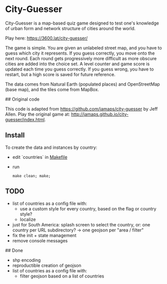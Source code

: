 # City-Guesser

City-Guesser is a map-based quiz game designed to test one's knowledge of urban form and network structure of cities around the world.

Play here: https://3600.lat/city-guesser/

The game is simple. You are given an unlabeled street map, and you have to guess which city it represents. If you guess correctly, you move onto the next round. Each round gets progressively more difficult as more obscure cities are added into the choice set. A level counter and game score is updated each time you guess correctly. If you guess wrong, you have to restart, but a high score is saved for future reference.

The data comes from Natural Earth (populated places) and OpenStreetMap (base map), and the tiles come from MapBox.

## Original code

This code is adapted from https://github.com/jamaps/city-guesser by Jeff Allen. Play the original game at: http://jamaps.github.io/city-guesser/index.html.

## Install

To create the data and instances by country:

- edit \`countries\` in [Makefile](./Makefile)
- run

  ```
  make clean; make;
  ```

## TODO

- list of countries as a config file with:
  - use a custom style for every country, based on the flag or country style?
  - localize
- just for South America: splash screen to select the country, or: one country per URL subdirectory? -> one geojson per "area / filter"
- fix the init + state management
- remove console messages

## Done

- shp encoding
- reproductible creation of geojson
- list of countries as a config file with:
  - filter geojson based on a list of countries
